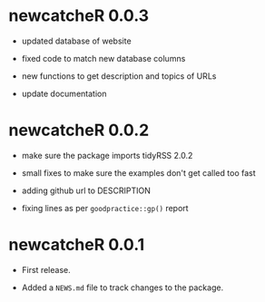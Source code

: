 # newcatcheR 0.0.3

* updated database of website

* fixed code to match new database columns

* new functions to get description and topics of URLs

* update documentation

# newcatcheR 0.0.2

* make sure the package imports tidyRSS 2.0.2

* small fixes to make sure the examples don't get called too fast

* adding github url to DESCRIPTION

* fixing lines as per  `goodpractice::gp()` report

# newcatcheR 0.0.1

* First release.

* Added a `NEWS.md` file to track changes to the package.
